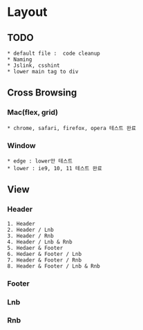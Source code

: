 # Layout

## TODO

    * default file :  code cleanup
    * Naming
    * Jslink, csshint
    * lower main tag to div

## Cross Browsing

### Mac(flex, grid)

    * chrome, safari, firefox, opera 테스트 완료

### Window

    * edge : lower만 테스트
    * lower : ie9, 10, 11 테스트 완료

## View

### Header
	1. Header
	2. Header / Lnb
	3. Header / Rnb
	4. Header / Lnb & Rnb
	5. Hedaer & Footer
	6. Hedaer & Footer / Lnb
	7. Header & Footer / Rnb
	8. Header & Footer / Lnb & Rnb


### Footer

### Lnb

### Rnb